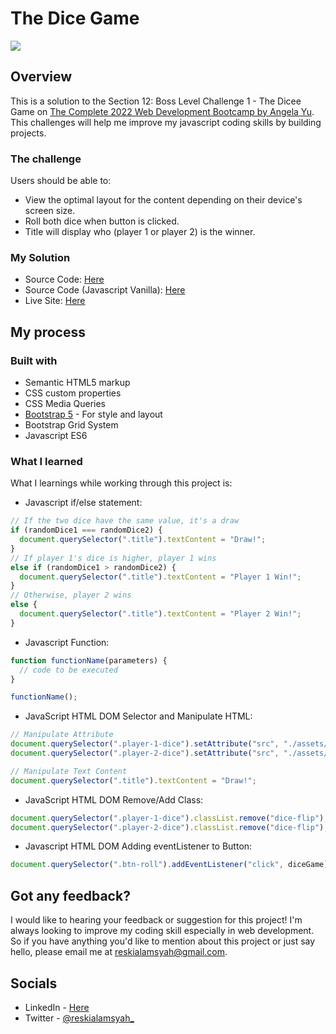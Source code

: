 # The Dice Game

![](https://media1.giphy.com/media/Qb3VOnPIFW7Vc0LnyH/giphy.gif)

## Overview

This is a solution to the Section 12: Boss Level Challenge 1 - The Dicee Game on [The Complete 2022 Web Development Bootcamp by Angela Yu](https://www.udemy.com/course/the-complete-web-development-bootcamp/). This challenges will help me improve my javascript coding skills by building projects.

### The challenge

Users should be able to:

- View the optimal layout for the content depending on their device's screen size.
- Roll both dice when button is clicked.
- Title will display who (player 1 or player 2) is the winner.

### My Solution

- Source Code: [Here](https://github.com/Chillie15/dice-game)
- Source Code (Javascript Vanilla): [Here](https://github.com/reskialamsyah/dice-game-js-vanilla)
- Live Site: [Here](https://reskialamsyah.github.io/dice-game/)

## My process

### Built with

- Semantic HTML5 markup
- CSS custom properties
- CSS Media Queries
- [Bootstrap 5](https://getbootstrap.com/) - For style and layout
- Bootstrap Grid System
- Javascript ES6

### What I learned

What I learnings while working through this project is:

- Javascript if/else statement:

```js
// If the two dice have the same value, it's a draw
if (randomDice1 === randomDice2) {
  document.querySelector(".title").textContent = "Draw!";
}
// If player 1's dice is higher, player 1 wins
else if (randomDice1 > randomDice2) {
  document.querySelector(".title").textContent = "Player 1 Win!";
}
// Otherwise, player 2 wins
else {
  document.querySelector(".title").textContent = "Player 2 Win!";
}
```

- Javascript Function:

```js
function functionName(parameters) {
  // code to be executed
}

functionName();
```

- JavaScript HTML DOM Selector and Manipulate HTML:

```js
// Manipulate Attribute
document.querySelector(".player-1-dice").setAttribute("src", "./assets/images/dice/dice" + randomDice1 + ".webp");
document.querySelector(".player-2-dice").setAttribute("src", "./assets/images/dice/dice" + randomDice2 + ".webp");

// Manipulate Text Content
document.querySelector(".title").textContent = "Draw!";
```

- JavaScript HTML DOM Remove/Add Class:

```js
document.querySelector(".player-1-dice").classList.remove("dice-flip");
document.querySelector(".player-2-dice").classList.remove("dice-flip");
```

- Javascript HTML DOM Adding eventListener to Button:

```js
document.querySelector(".btn-roll").addEventListener("click", diceGame);
```

## Got any feedback?

I would like to hearing your feedback or suggestion for this project! I'm always looking to improve my coding skill especially in web development. So if you have anything you'd like to mention about this project or just say hello, please email me at [reskialamsyah@gmail.com](mailto:reskialamsyah@gmail.com?subject=Feedback%20-%20The%20Dice%20Game%20Project).

## Socials

- LinkedIn - [Here](https://www.linkedin.com/in/resky-alamsyah-656652212/)
- Twitter - [@reskialamsyah\_](https://twitter.com/reskialamsyah_)
